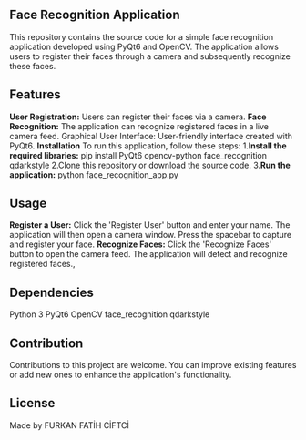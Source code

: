 ## Face Recognition Application
This repository contains the source code for a simple face recognition application developed using PyQt6 and OpenCV. The application allows users to register their faces through a camera and subsequently recognize these faces.

## Features
**User Registration:** Users can register their faces via a camera.
**Face Recognition:** The application can recognize registered faces in a live camera feed.
Graphical User Interface: User-friendly interface created with PyQt6.
**Installation**
To run this application, follow these steps:
1.**Install the required libraries:**
pip install PyQt6 opencv-python face_recognition qdarkstyle
2.Clone this repository or download the source code.
3.**Run the application:**
python face_recognition_app.py
## Usage
**Register a User:** Click the 'Register User' button and enter your name. The application will then open a camera window. Press the spacebar to capture and register your face.
**Recognize Faces:** Click the 'Recognize Faces' button to open the camera feed. The application will detect and recognize registered faces.,
## Dependencies
Python 3
PyQt6
OpenCV
face_recognition
qdarkstyle
## Contribution
Contributions to this project are welcome. You can improve existing features or add new ones to enhance the application's functionality.
## License
Made by FURKAN FATİH CİFTCİ

